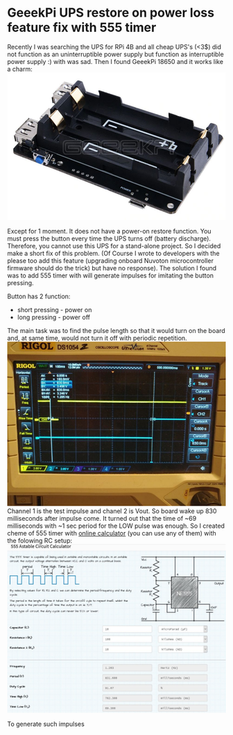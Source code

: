 # GeeekPi UPS restore on power loss feature fix with 555 timer
Recently I was searching the UPS for RPi 4B and all cheap UPS's (<3$) did not function as an uninterruptible power supply but function as interruptible power supply :) with was sad.
Then I found GeeekPi 18650 and it works like a charm:
![](https://github.com/Siegurd01/GeeekPi-18650-Hardware-Fix/blob/main/photo/UPS.jpg)


Except for 1 moment. It does not have a power-on restore function. You must press the button every time the UPS turns off (battery discharge). Therefore, you cannot use this UPS for a stand-alone project.
So I decided make a short fix of this problem. (Of Course I wrote to developers with the please too add this feature (upgrading onboard Nuvoton microcontroller firmware should do the trick) but have no response). 
The solution I found was to add 555 timer with will generate impulses for imitating the button pressing.

Button has 2 function:
 * short pressing - power on
 * long pressing - power off 

The main task was to find the pulse length so that it would turn on the board and, at same time, would not turn it off with periodic repetition.
![](https://github.com/Siegurd01/GeeekPi-18650-Hardware-Fix/blob/main/photo/Oscill.jpg)
Channel 1 is the test impulse and chanel 2 is Vout. So board wake up 830 milliseconds after impulse come.
It turned out that the time of ~69 milliseconds with ~1 sec period for the LOW pulse was enough.
So I created cheme of 555 timer with [online calculator](https://ohmslawcalculator.com/555-astable-calculator) (you can use any of them) with the folowing RC setup:
![](https://github.com/Siegurd01/GeeekPi-18650-Hardware-Fix/blob/main/photo/555%20calc.jpg)

To generate such impulses
